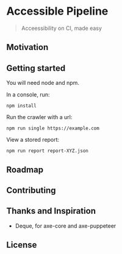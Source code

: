 # Accessible Pipeline

> Acceessibility on CI, made easy

## Motivation

## Getting started

You will need node and npm.

In a console, run:

```shell
npm install
```

Run the crawler with a url:

```shell
npm run single https://example.com
```

View a stored report:

```shell
npm run report report-XYZ.json
```

## Roadmap

## Contributing

## Thanks and Inspiration

- Deque, for axe-core and axe-puppeteer

## License
